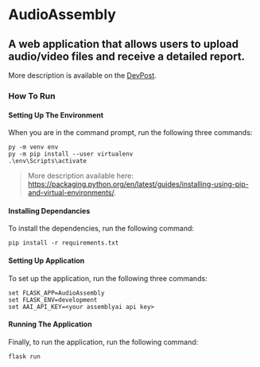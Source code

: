 # AudioAssembly

## A web application that allows users to upload audio/video files and receive a detailed report.

More description is available on the [DevPost](https://devpost.com/software/audio-assembly).

### How To Run

#### Setting Up The Environment

When you are in the command prompt, run the following three commands:

```
py -m venv env
py -m pip install --user virtualenv
.\env\Scripts\activate
```

> More description available here: https://packaging.python.org/en/latest/guides/installing-using-pip-and-virtual-environments/.

#### Installing Dependancies

To install the dependencies, run the following command:

```
pip install -r requirements.txt
```

#### Setting Up Application

To set up the application, run the following three commands:

```
set FLASK_APP=AudioAssembly
set FLASK_ENV=development
set AAI_API_KEY=<your assemblyai api key>
```

#### Running The Application

Finally, to run the application, run the following command:

```
flask run
```
